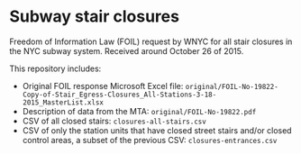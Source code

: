 # Subway stair closures

Freedom of Information Law (FOIL) request by WNYC for all stair closures in the NYC subway system.  Received around October 26 of 2015.

This repository includes:

* Original FOIL response Microsoft Excel file: `original/FOIL-No-19822-Copy-of-Stair_Egress-Closures_All-Stations-3-18-2015_MasterList.xlsx`
* Description of data from the MTA: `original/FOIL-No-19822.pdf`
* CSV of all closed stairs: `closures-all-stairs.csv`
* CSV of only the station units that have closed street stairs and/or closed control areas, a subset of the previous CSV: `closures-entrances.csv`
